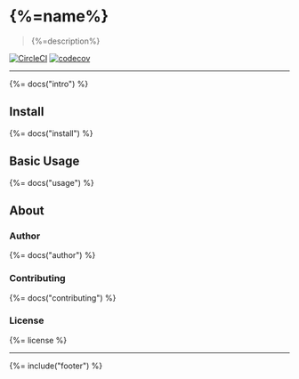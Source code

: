 # {%=name%}

> {%=description%}

[![CircleCI](https://img.shields.io/circleci/project/github/stefanwalther/env-val.svg)](https://circleci.com/gh/stefanwalther/env-val)
[![codecov](https://codecov.io/gh/stefanwalther/env-val/branch/master/graph/badge.svg?token=dbOESk00SQ)](https://codecov.io/gh/stefanwalther/env-val)


---

{%= docs("intro") %}

## Install
{%= docs("install") %}

## Basic Usage
{%= docs("usage") %}

## About
### Author
{%= docs("author") %}

### Contributing
{%= docs("contributing") %}

### License
{%= license %}

***

{%= include("footer") %}